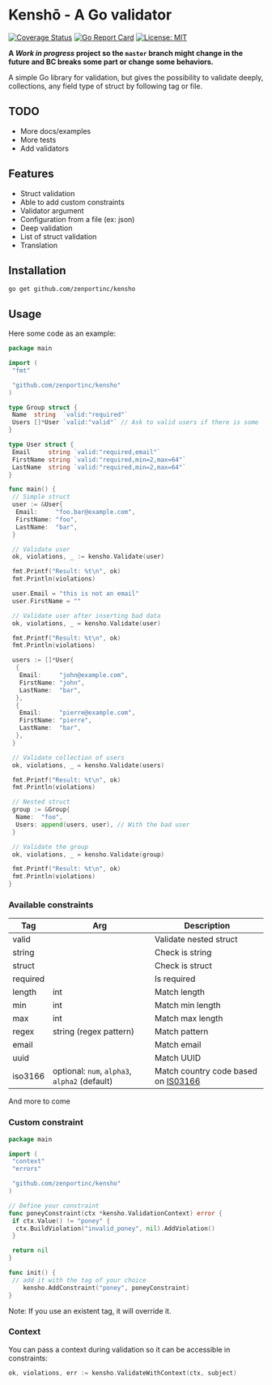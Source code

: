 # Kenshō - A Go validator

[![Coverage Status](https://coveralls.io/repos/github/zenportinc/kensho/badge.svg?branch=master)](https://coveralls.io/github/zenportinc/kensho?branch=master)
[![Go Report Card](https://goreportcard.com/badge/github.com/zenportinc/kensho)](https://goreportcard.com/report/github.com/zenportinc/kensho)
[![License: MIT](https://img.shields.io/badge/License-MIT-yellow.svg)](https://opensource.org/licenses/MIT)

**A *Work in progress* project so the `master` branch might change in the future and BC breaks some part or change some behaviors.**

A simple Go library for validation, but gives the possibility to validate deeply, collections, any field type of struct by following tag or file.

## TODO

- More docs/examples
- More tests
- Add validators

## Features

- Struct validation
- Able to add custom constraints
- Validator argument
- Configuration from a file (ex: json)
- Deep validation
- List of struct validation
- Translation

## Installation

    go get github.com/zenportinc/kensho

## Usage

Here some code as an example:

```go
package main

import (
 "fmt"

 "github.com/zenportinc/kensho"
)

type Group struct {
 Name  string  `valid:"required"`
 Users []*User `valid:"valid"` // Ask to valid users if there is some
}

type User struct {
 Email     string `valid:"required,email"`
 FirstName string `valid:"required,min=2,max=64"`
 LastName  string `valid:"required,min=2,max=64"`
}

func main() {
 // Simple struct
 user := &User{
  Email:     "foo.bar@example.com",
  FirstName: "foo",
  LastName:  "bar",
 }

 // Validate user
 ok, violations, _ := kensho.Validate(user)

 fmt.Printf("Result: %t\n", ok)
 fmt.Println(violations)

 user.Email = "this is not an email"
 user.FirstName = ""

 // Validate user after inserting bad data
 ok, violations, _ = kensho.Validate(user)

 fmt.Printf("Result: %t\n", ok)
 fmt.Println(violations)

 users := []*User{
  {
   Email:     "john@example.com",
   FirstName: "john",
   LastName:  "bar",
  },
  {
   Email:     "pierre@example.com",
   FirstName: "pierre",
   LastName:  "bar",
  },
 }

 // Validate collection of users
 ok, violations, _ = kensho.Validate(users)

 fmt.Printf("Result: %t\n", ok)
 fmt.Println(violations)

 // Nested struct
 group := &Group{
  Name:  "foo",
  Users: append(users, user), // With the bad user
 }

 // Validate the group
 ok, violations, _ = kensho.Validate(group)

 fmt.Printf("Result: %t\n", ok)
 fmt.Println(violations)
}
```

### Available constraints

Tag | Arg | Description
--- | --- | ---
valid | | Validate nested struct
string | | Check is string
struct | | Check is struct
required | | Is required
length | int | Match length
min | int | Match min length
max | int | Match max length
regex | string (regex pattern) | Match pattern
email | | Match email
uuid | | Match UUID
iso3166 | optional: `num`, `alpha3`, `alpha2` (default) | Match country code based on [IS03166](https://en.wikipedia.org/wiki/ISO_3166)

And more to come

### Custom constraint

```go
package main

import (
 "context"
 "errors"

 "github.com/zenportinc/kensho"
)

// Define your constraint
func poneyConstraint(ctx *kensho.ValidationContext) error {
 if ctx.Value() != "poney" {
  ctx.BuildViolation("invalid_poney", nil).AddViolation()
 }

 return nil
}

func init() {
 // add it with the tag of your choice
    kensho.AddConstraint("poney", poneyConstraint)
}
```

Note: If you use an existent tag, it will override it.

### Context

You can pass a context during validation so it can be accessible in constraints:

```go
ok, violations, err := kensho.ValidateWithContext(ctx, subject)
```
